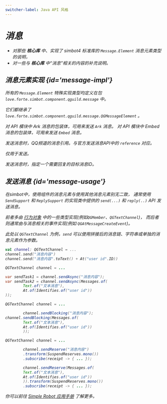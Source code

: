 ```yaml
---
switcher-label: Java API 风格
---
```

<var name="jr" value="Reactor"/>

# 消息

<include from="snippets.md" element-id="to-main-doc" />

<tldr>

- 对那些 **核心库** 中、实现了 simbot4 标准库的 `Message.Element` 消息元素类型的说明，
- 对一些与 **核心库** 中“消息”相关的内容的补充说明。

</tldr>

## 消息元素实现 {id='message-impl'}

所有的 `Message.Element` 特殊实现类型均定义在包 `love.forte.simbot.component.qguild.message` 中。

它们都继承了 `love.forte.simbot.component.qguild.message.QGMessageElement` 。

<deflist>
<def title="QGArk">对 API 模块中 Ark 消息的包装体，可用来发送 <code>Ark</code> 消息。</def>
<def title="QGContentText"></def>
<def title="QGEmbed">对 API 模块中 Embed 消息的包装体，可用来发送 <code>Embed</code> 消息。</def>
<def title="QGReference">

发送消息时，QQ频道的消息引用。与官方发送消息API中的 `reference` 对应。

</def>
<def title="QGReplyTo">

<tip>仅用于发送。</tip>

发送消息时，指定一个需要回复的目标消息ID。

</def>
</deflist>

## 发送消息 {id='message-usage'}

在simbot中，使用组件的消息元素与使用其他消息元素别无二致，
通常使用 `SendSupport` 和 `ReplySupport` 的实现类中提供的 `send(...)` 和 `reply(..)` API 发送消息。

前者多由
<a href="actors.md">行为对象</a>
中的一些类型实现(例如`QGMember`、`QGTextChannel`)，
而后者则通常由与消息相关的事件实现(例如 `QGAtMessageCreateEvent`)。

此处以 `QGTextChannel` 为例，`send` 可以使用拼接后的消息链、字符串或单独的消息元素作为参数。

<tabs group="code">
<tab title="Kotlin" group-key="Kotlin">

```Kotlin
val channel: QGTextChannel = ...
channel.send("消息内容")
channel.send("消息内容".toText() + At("user id".ID))
```

</tab>
<tab title="Java" group-key="Java">

<if switcher-key="%ja%">

```Java
QGTextChannel channel = ...

var sendTask1 = channel.sendAsync("消息内容");
var sendTask2 = channel.sendAsync(Messages.of(
        Text.of("文本消息"),
        At.of(Identifies.of("user id"))
));
```

</if>

<if switcher-key="%jb%">

```Java
QGTextChannel channel = ...

        channel.sendBlocking("消息内容");
channel.sendBlocking(Messages.of(
        Text.of("文本消息"),
        At.of(Identifies.of("user id"))
        ));
```

</if>

<if switcher-key="%jr%">

```Java
QGTextChannel channel = ...

        channel.sendReserve("消息内容")
        .transform(SuspendReserves.mono())
        .subscribe(receipt -> { ... });

        channel.sendReserve(Messages.of(
        Text.of("文本消息"),
        At.of(Identifies.of("user id"))
        )).transform(SuspendReserves.mono())
        .subscribe(receipt -> { ... });
```

</if>
</tab>
</tabs>


<note title="标准API">

你可以前往 [Simple Robot 应用手册](https://simbot.forte.love/basic-messages.html) 了解更多。

</note>
